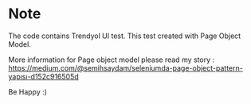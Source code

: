# Note

The code contains Trendyol UI test.
This test created with Page Object Model. 

More information for Page object model please read my story : 
https://medium.com/@semihsaydam/seleniumda-page-object-pattern-yapısı-d152c916505d


Be Happy :)
